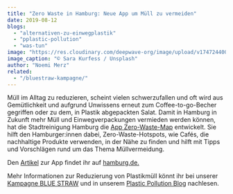 ```yaml
---
title: "Zero Waste in Hamburg: Neue App um Müll zu vermeiden"
date: 2019-08-12
blogs: 
  - "alternativen-zu-einwegplastik"
  - "pplastic-pollution"
  - "was-tun"
image: "https://res.cloudinary.com/deepwave-org/image/upload/v1747244003/deepwave.org/sara-kurfess-YddMIRck34I-unsplash-scaled.jpg"
image_caption: "© Sara Kurfess / Unsplash"
author: "Noemi Merz"
related: 
  - "/bluestraw-kampagne/"
---
```


Müll im Alltag zu reduzieren, scheint vielen schwerzufallen und oft wird aus Gemütlichkeit und aufgrund Unwissens erneut zum Coffee-to-go-Becher gegriffen oder zu dem, in Plastik abgepackten Salat. Damit in Hamburg in Zukunft mehr Müll und Einwegverpackungen vermieden werden können, hat die Stadtreinigung Hamburg die [App Zero-Waste-Map](https://www.hamburg.de/pressearchiv-fhh/12772940/2019-07-23-bue-zero-waste/) entwickelt. Sie hilft den Hamburger:innen dabei, Zero-Waste-Hotspots, wie Cafés, die nachhaltige Produkte verwenden, in der Nähe zu finden und hilft mit Tipps und Vorschlägen rund um das Thema Müllvermeidung.

Den [Artikel](https://www.hamburg.de/pressearchiv-fhh/12772940/2019-07-23-bue-zero-waste/) zur App findet ihr auf [hamburg.de.](https://www.hamburg.de/pressearchiv-fhh/12772940/2019-07-23-bue-zero-waste/)

Mehr Informationen zur Reduzierung von Plastikmüll könnt ihr bei unserer [Kampagne BLUE STRAW](https://www.deepwave.org/bluestraw-kampagne/) und in unserem [Plastic Pollution Blog](https://www.deepwave.org/bluestraw-kampagne/plastic-pollution-blog/) nachlesen.
